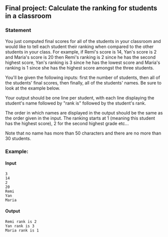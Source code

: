 ## Final project: Calculate the ranking for students in a classroom
### Statement

You just computed final scores for all of the students in your classroom and would like to tell each student their ranking when compared to the other students in your class. For example, if Remi's score is 14, Yan's score is 2 and Maria's score is 20 then Remi's ranking is 2 since he has the second highest score, Yan's ranking is 3 since he has the lowest score and Maria's ranking is 1 since she has the highest score amongst the three students.

You'll be given the following inputs: first the number of students, then all of the students' final scores, then finally, all of the students' names. Be sure to look at the example below.

Your output should be one line per student, with each line displaying the student's name followed by "rank is" followed by the student's rank.

The order in which names are displayed in the output should be the same as the order given in the input. The ranking starts at 1 (meaning this student has the highest score), 2 for the second highest grade etc...

Note that no name has more than 50 characters and there are no more than 30 students.

### Example:

#### Input
    3
    14
    2
    20
    Remi
    Yan
    Maria
    
#### Output
    Remi rank is 2
    Yan rank is 3
    Maria rank is 1
